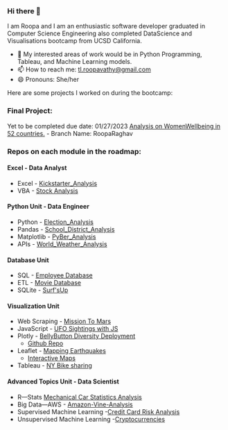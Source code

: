 
### Hi there 👋
I am Roopa and I am an enthusiastic software developer graduated in Computer Science Engineering also 
completed DataScience and Visualisations bootcamp from UCSD California.

<!--
**RoopaRaghav/RoopaRaghav** is a ✨ _special_ ✨ repository because its `README.md` (this file) appears on your GitHub profile.-->


- 🌱 My interested areas of work would be in Python Programming, Tableau, and Machine Learning models.
- 📫 How to reach me: tl.roopavathy@gmail.com
- 😄 Pronouns: She/her

Here are some projects I worked on during the bootcamp:
### Final Project:
Yet to be completed due date: 01/27/2023
[Analysis on WomenWellbeing in 52 countries.](https://github.com/Betsy-Kalkwarf/Women-Well-Being.git)
    - Branch Name: RoopaRaghav

### Repos on each module in the roadmap:

#### Excel - Data Analyst
- Excel - [Kickstarter_Analysis](https://github.com/RoopaRaghav/KickStarter_Analysis.git)
- VBA - [Stock Analysis](https://github.com/RoopaRaghav/stock-analysis.git)

#### Python Unit - Data Engineer
- Python - [Election_Analysis](https://github.com/RoopaRaghav/Election_Analysis.git)
- Pandas - [School_District_Analysis](https://github.com/RoopaRaghav/School_District_Analysis.git)
- Matplotlib - [PyBer_Analysis](https://github.com/RoopaRaghav/PyBer_Analysis.git)
- APIs - [World_Weather_Analysis](https://github.com/RoopaRaghav/World_Weather_AnalysisLinks)

#### Database Unit
- SQL - [Employee Database](https://github.com/RoopaRaghav/Pewlett-Hackard-Analysis-.git)
- ETL - [Movie Database](https://github.com/RoopaRaghav/Movies-ETL.git)
- SQLite - [Surf'sUp](https://github.com/RoopaRaghav/surfs_up.git)

#### Visualization Unit 
- Web Scraping - [Mission To Mars](https://github.com/RoopaRaghav/Mission-To-Mars.git)
- JavaScript - [UFO Sightings with JS](https://github.com/RoopaRaghav/UFOs.git)
- Plotly - [BellyButton Diversity Deployment](https://rooparaghav.github.io/plotly_deploy/) 
    -   [Github Repo](https://github.com/RoopaRaghav/plotly_deploy)
- Leaflet - [Mapping Earthquakes](https://github.com/RoopaRaghav/Mapping_Earthquakes.git)
    -  [Interactive Maps](https://rooparaghav.github.io/Earthquake-Analysis-past-7Days/)
- Tableau - [NY Bike sharing](https://github.com/RoopaRaghav/Bikesharing.git)

#### Advanced Topics Unit - Data Scientist
- R—Stats [Mechanical Car Statistics Analysis](https://github.com/RoopaRaghav/MechaCar_Statistical_Analysis-.git)
- Big Data—AWS - [Amazon-Vine-Analysis](https://github.com/RoopaRaghav/Amazon_Vine_Analysis.git)
- Supervised Machine Learning -[Credit Card Risk Analysis](https://github.com/RoopaRaghav/Credit_Risk_Analysis.git)
- Unsupervised Machine Learning -[Cryptocurrencies](https://github.com/RoopaRaghav/Cryptocurrencies.git) 
